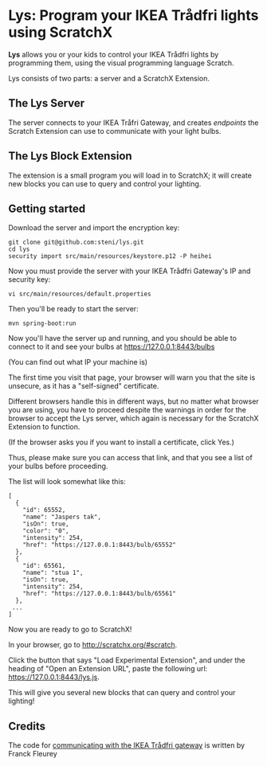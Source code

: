 # Lys: Program your IKEA Trådfri lights using ScratchX

**Lys** allows you or your kids to control your IKEA Trådfri lights by programming them, using the visual programming language Scratch.

Lys consists of two parts: a server and a ScratchX Extension.

## The Lys Server
The server connects to your IKEA Tråfri Gateway, and creates *endpoints* the Scratch Extension can use to communicate with your light bulbs.

## The Lys Block Extension
The extension is a small program you will load in to ScratchX; it will create new blocks you can use to query and control your lighting.

## Getting started
Download the server and import the encryption key:
```
git clone git@github.com:steni/lys.git
cd lys
security import src/main/resources/keystore.p12 -P heihei
```

Now you must provide the server with your IKEA Trådfri Gateway's IP and security key:

```
vi src/main/resources/default.properties
```

Then you'll be ready to start the server:

```
mvn spring-boot:run
```

Now you'll have the server up and running, and you should be able to connect to it and see your bulbs at
<a target="_blank" href="https://127.0.0.1:8443/bulbs">https://127.0.0.1:8443/bulbs</a>

(You can find out what IP your machine is)

The first time you visit that page, your browser will warn you that the site is unsecure, as it has a "self-signed" certificate. 

Different browsers handle this in different ways, but no matter what browser you are using, you have to proceed despite the warnings in order for the browser to accept the Lys server, which again is necessary for the ScratchX Extension to function.

(If the browser asks you if you want to install a certificate, click Yes.)

Thus, please make sure you can access that link, and that you see a list of your bulbs before proceeding.

The list will look somewhat like this:

```
[
  {
    "id": 65552,
    "name": "Jaspers tak",
    "isOn": true,
    "color": "0",
    "intensity": 254,
    "href": "https://127.0.0.1:8443/bulb/65552"
  },
  {
    "id": 65561,
    "name": "stua 1",
    "isOn": true,
    "intensity": 254,
    "href": "https://127.0.0.1:8443/bulb/65561"
  },
 ...
]
```

Now you are ready to go to ScratchX!

In your browser, go to <a target="_blank" href="http://scratchx.org/#scratch">http://scratchx.org/#scratch</a>.

Click the button that says "Load Experimental Extension", and under the heading of "Open an Extension URL", paste the following url:
<a target="_blank" href="https://127.0.0.1:8443/lys.js">https://127.0.0.1:8443/lys.js</a>.

This will give you several new blocks that can query and control your lighting!

## Credits
The code for <a target="_blank" href="https://github.com/ffleurey/ThingML-Tradfri">communicating with the IKEA Trådfri gateway</a> is written by Franck Fleurey  